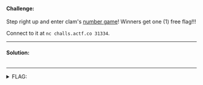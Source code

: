 #### Challenge:

Step right up and enter clam's [number game](./number-game ":ignore")! Winners get one (1) free flag!!!

Connect to it at `nc challs.actf.co 31334`.

---

#### Solution:

```bash
```

---

<details><summary>FLAG:</summary>

```
actf{it_turns_out_you_dont_need_source_huh}
```

</details>
<br/>
